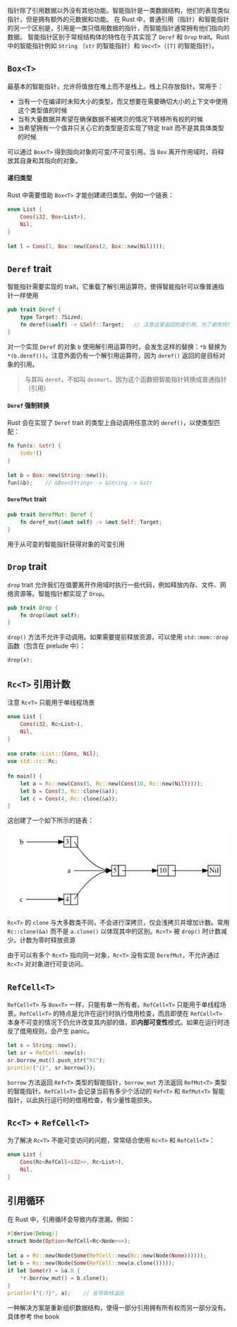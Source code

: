 指针除了引用数据以外没有其他功能。智能指针是一类数据结构，他们的表现类似指针，但是拥有额外的元数据和功能。
在 Rust 中，普通引用（指针）和智能指针的另一个区别是，引用是一类只借用数据的指针，而智能指针通常拥有他们指向的数据。
智能指针区别于常规结构体的特性在于其实现了 `Deref` 和 `Drop` trait。Rust 中的智能指针例如 `String` （`str` 的智能指针）和 `Vec<T>`（`[T]` 的智能指针）。

## `Box<T>`

最基本的智能指针，允许将值放在堆上而不是栈上。栈上只存放指针。常用于：

- 当有一个在编译时未知大小的类型，而又想要在需要确切大小的上下文中使用这个类型值的时候
- 当有大量数据并希望在确保数据不被拷贝的情况下转移所有权的时候
- 当希望拥有一个值并只关心它的类型是否实现了特定 trait 而不是其具体类型的时候

可以通过 `Box<T>` 得到指向对象的可变/不可变引用。当 `Box` 离开作用域时，将释放其自身和其指向的对象。

#### 递归类型

Rust 中需要借助 `Box<T>` 才能创建递归类型。例如一个链表：

```rust
enum List {
    Cons(i32, Box<List>),
    Nil,
}

let l = Cons(1, Box::new(Cons(2, Box::new(Nil))));
```

## `Deref` trait

智能指针需要实现的 trait，它重载了解引用运算符，使得智能指针可以像普通指针一样使用

```rust
pub trait Deref {
    type Target: ?Sized;
    fn deref(&self) -> &Self::Target;	// 注意这里返回的是引用，为了避免将所有权移动出去
}
```

对一个实现 `Deref` 的对象 `b` 使用解引用运算符时，会发生这样的替换：`*b` 替换为 `*(b.deref())`。注意外面仍有一个解引用运算符，因为 `deref()` 返回的是目标对象的引用。

> 与其叫 `deref`，不如叫 `desmart`。因为这个函数把智能指针转换成普通指针（引用）

#### `Deref` 强制转换

Rust 会在实现了 `Deref` trait 的类型上自动调用任意次的 `deref()`，以使类型匹配：

```rust
fn fun(s: &str) {
    todo!()
}

let b = Box::new(String::new());
fun(&b);	// &Box<String> -> &String -> &str
```

#### `DerefMut` trait

```rust
pub trait DerefMut: Deref {
    fn deref_mut(&mut self) -> &mut Self::Target;
}
```

用于从可变的智能指针获得对象的可变引用

## `Drop` trait

`drop` trait 允许我们在值要离开作用域时执行一些代码，例如释放内存、文件、网络资源等。智能指针都实现了 `Drop`。

```rust
pub trait Drop {
    fn drop(&mut self);
}
```

`drop()` 方法不允许手动调用。如果需要提前释放资源，可以使用 `std::mem::drop` 函数（包含在 prelude 中）：

```rust
drop(x);
```

## `Rc<T>` 引用计数

注意 `Rc<T>` 只能用于单线程场景

```rust
enum List {
    Cons(i32, Rc<List>),
    Nil,
}

use crate::List::{Cons, Nil};
use std::rc::Rc;

fn main() {
    let a = Rc::new(Cons(5, Rc::new(Cons(10, Rc::new(Nil)))));
    let b = Cons(3, Rc::clone(&a));
    let c = Cons(4, Rc::clone(&a));
}
```

这创建了一个如下所示的链表：

![image-20230105225435307](.assets/image-20230105225435307.png)

`Rc<T>` 的 `clone` 与大多数类不同，不会进行深拷贝，仅会浅拷贝并增加计数。常用 `Rc::clone(&a)` 而不是 `a.clone()` 以体现其中的区别。`Rc<T>` 被 `drop()` 时计数减少。计数为零时释放资源

由于可以有多个 `Rc<T>` 指向同一对象，`Rc<T>` 没有实现 `DerefMut`，不允许通过 `Rc<T>` 对对象进行可变访问。

## `RefCell<T>`

`RefCell<T>` 与 `Box<T>` 一样，只能有单一所有者。`RefCell<T>` 只能用于单线程场景。`RefCell<T>` 的特点是允许在运行时执行借用检查，而且即使在 `RefCell<T>` 本身不可变的情况下仍允许改变其内部的值，即**内部可变性**模式。如果在运行时违反了借用规则，会产生 panic。

```rust
let s = String::new();
let sr = RefCell::new(s);
sr.borrow_mut().push_str("hi");
println!("{}", sr.borrow());
```

`borrow` 方法返回 `Ref<T>` 类型的智能指针，`borrow_mut` 方法返回 `RefMut<T>` 类型的智能指针。`RefCell<T>` 会记录当前有多少个活动的 `Ref<T>` 和 `RefMut<T>` 智能指针，以此执行运行时的借用检查，有少量性能损失。

## `Rc<T>` + `RefCell<T>`

为了解决 `Rc<T>` 不能可变访问的问题，常常结合使用 `Rc<T>` 和 `RefCell<T>`：

```rust
enum List {
    Cons(Rc<RefCell<i32>>, Rc<List>),
    Nil,
}
```

## 引用循环

在 Rust 中，引用循环会导致内存泄漏。例如：

```rust
#[derive(Debug)]
struct Node(Option<RefCell<Rc<Node>>>);

let a = Rc::new(Node(Some(RefCell::new(Rc::new(Node(None))))));
let b = Rc::new(Node(Some(RefCell::new(a.clone()))));
if let Some(r) = &a.0 {
    *r.borrow_mut() = b.clone();
}
println!("{:?}", a);	// 会导致栈溢出
```

一种解决方案是重新组织数据结构，使得一部分引用拥有所有权而另一部分没有。具体参考 the book
